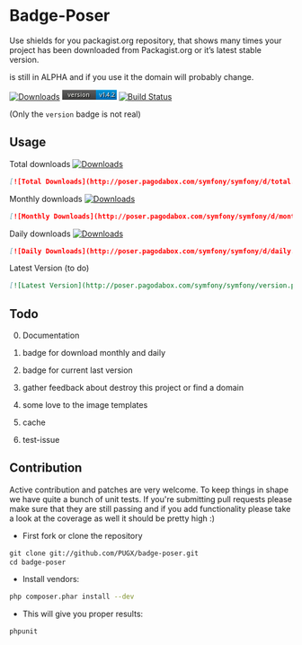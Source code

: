 Badge-Poser
===========

Use shields for you packagist.org repository, that shows many times your project has been downloaded from Packagist.org
or it’s latest stable version.

is still in ALPHA and if you use it the domain will probably change.



[![Downloads](http://poser.pagodabox.com/symfony/symfony/d/total.png)](https://packagist.org/pugx/badge-poser) [![Latest Version](version.png)](https://packagist.org/pugx/badge-poser)
[![Build Status](https://secure.travis-ci.org/PUGX/badge-poser.png)](http://travis-ci.org/PUGX/badge-poser)

(Only the `version` badge is not real)

## Usage

Total downloads [![Downloads](http://poser.pagodabox.com/symfony/symfony/d/total.png)](https://packagist.org/pugx/badge-poser)
```md
[![Total Downloads](http://poser.pagodabox.com/symfony/symfony/d/total.png)](https://packagist.org/symfony/symfony)
```

Monthly downloads [![Downloads](http://poser.pagodabox.com/symfony/symfony/d/monthly.png)](https://packagist.org/symfony/symfony)
```md
[![Monthly Downloads](http://poser.pagodabox.com/symfony/symfony/d/monthly.png)](https://packagist.org/symfony/symfony)
```

Daily downloads  [![Downloads](http://poser.pagodabox.com/symfony/symfony/d/daily.png)](https://packagist.org/symfony/symfony)
```md
[![Daily Downloads](http://poser.pagodabox.com/symfony/symfony/d/daily.png)](https://packagist.org/symfony/symfony)
```

Latest Version (to do)
```md
[![Latest Version](http://poser.pagodabox.com/symfony/symfony/version.png](https://packagist.org/symfony/symfony)
```

## Todo

0. Documentation

1. badge for download monthly and daily

2. badge for current last version

3. gather feedback about destroy this project or find a domain

4. some love to the image templates

5. cache

6. test-issue

## Contribution

Active contribution and patches are very welcome.
To keep things in shape we have quite a bunch of unit tests. If you're submitting pull requests please
make sure that they are still passing and if you add functionality please
take a look at the coverage as well it should be pretty high :)

- First fork or clone the repository

```
git clone git://github.com/PUGX/badge-poser.git
cd badge-poser
```

- Install vendors:

``` bash
php composer.phar install --dev
```

- This will give you proper results:

``` bash
phpunit
```


